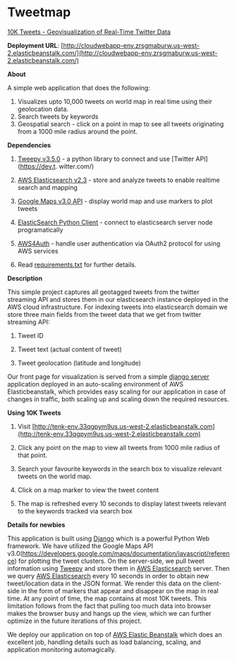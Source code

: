 # Tweetmap

[10K Tweets - Geovisualization of Real-Time Twitter Data](http://cloudwebapp-env.zrsgmaburw.us-west-2.elasticbeanstalk.com/)

**Deployment URL**: [http://cloudwebapp-env.zrsgmaburw.us-west-2.elasticbeanstalk.com/](http://cloudwebapp-env.zrsgmaburw.us-west-2.elasticbeanstalk.com/)

**About**

A simple web application that does the following:
1. Visualizes upto 10,000 tweets on world map in real time using their geolocation data.
2. Search tweets by keywords
3. Geospatial search - click on a point in map to see all tweets originating from a 1000 mile radius around the point.

**Dependencies**

1. [Tweepy v3.5.0](http://www.tweepy.org/) - a python library to connect and use [Twitter API](https://dev.t. witter.com/)

2. [AWS Elasticsearch v2.3](https://aws.amazon.com/elasticsearch-service/) - store and analyze tweets to enable realtime search and mapping

3. [Google Maps v3.0 API](https://developers.google.com/maps/documentation/javascript/reference) - display world map and use markers to plot tweets

4. [ElasticSearch Python Client](https://elasticsearch-py.readthedocs.io) - connect to elasticsearch server node programatically

5. [AWS4Auth](https://pypi.python.org/pypi/requests-aws4auth) - handle user authentication via OAuth2 protocol for using AWS services

6. Read [requirements.txt](requirements.txt) for further details.

**Description**

This simple project captures all geotagged tweets from the twitter streaming API and stores them in our elasticsearch instance deployed in the AWS cloud infrastructure. For indexing tweets into elasticsearch domain we store three main fields from the tweet data that we get from twitter streaming API:

1. Tweet ID

2. Tweet text (actual content of tweet)

3. Tweet geolocation (latitude and longitude)

Our front page for visualization is served from a simple [django server](https://www.djangoproject.com/Django) application deployed in an auto-scaling environment of AWS Elasticbeanstalk, which provides easy scaling for our application in case of changes in traffic, both scaling up and scaling down the required resources.

**Using 10K Tweets**

1. Visit [http://tenk-env.33qgpym9us.us-west-2.elasticbeanstalk.com](http://tenk-env.33qgpym9us.us-west-2.elasticbeanstalk.com)

2. Click any point on the map to view all tweets from 1000 mile radius of that point.

3. Search your favourite keywords in the search box to visualize relevant tweets on the world map.

4. Click on a map marker to view the tweet content

5. The map is refreshed every 10 seconds to display latest tweets relevant to the keywords tracked via search box

**Details for newbies**

This application is built using [Django](https://www.djangoproject.com/Django) which is a powerful Python Web framework. We have utilized the Google Maps API v3.0(https://developers.google.com/maps/documentation/javascript/reference) for plotting the tweet clusters. On the server-side, we pull tweet information using [Tweepy](http://www.tweepy.org/) and store them in [AWS Elasticsearch](https://aws.amazon.com/elasticsearch-service/) server. Then we query [AWS Elasticsearch](https://aws.amazon.com/elasticsearch-service/) every 10 seconds in order to obtain new tweet/location data in the JSON format. We render this data on the client-side in the form of markers that appear and disappear on the map in real time. At any point of time, the map contains at most 10K tweets. This limitation follows from the fact that pulling too much data into browser makes the browser busy and hangs up the view, which we can further optimize in the future iterations of this project.

We deploy our application on top of [AWS Elastic Beanstalk](https://aws.amazon.com/elasticbeanstalk/) which does an excellent job, handling details such as load balancing, scaling, and application monitoring automagically.
